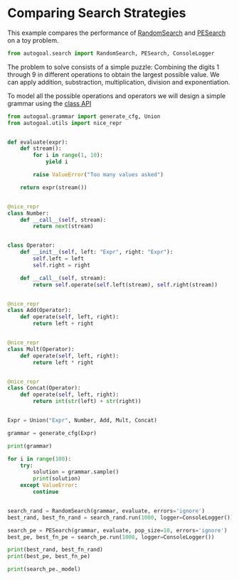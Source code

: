 # Comparing Search Strategies

This example compares the performance of [RandomSearch](/api/autogoal.search/#RandomSearch)
and [PESearch](/api/autogoal.search/#PESearch) on a toy problem.

```python
from autogoal.search import RandomSearch, PESearch, ConsoleLogger
```

The problem to solve consists of a simple puzzle:
Combining the digits 1 through 9 in different operations
to obtain the largest possible value.
We can apply addition, substraction, multiplication, division and exponentiation.

To model all the possible operations and operators we will design a simple grammar
using the [class API](/guide/cfg.md)

```python
from autogoal.grammar import generate_cfg, Union
from autogoal.utils import nice_repr


def evaluate(expr):
    def stream():
        for i in range(1, 10):
            yield i

        raise ValueError("Too many values asked")

    return expr(stream())


@nice_repr
class Number:
    def __call__(self, stream):
        return next(stream)


class Operator:
    def __init__(self, left: "Expr", right: "Expr"):
        self.left = left
        self.right = right

    def __call__(self, stream):
        return self.operate(self.left(stream), self.right(stream))


@nice_repr
class Add(Operator):
    def operate(self, left, right):
        return left + right


@nice_repr
class Mult(Operator):
    def operate(self, left, right):
        return left * right


@nice_repr
class Concat(Operator):
    def operate(self, left, right):
        return int(str(left) + str(right))


Expr = Union("Expr", Number, Add, Mult, Concat)

grammar = generate_cfg(Expr)

print(grammar)

for i in range(100):
    try:
        solution = grammar.sample()
        print(solution)
    except ValueError:
        continue


search_rand = RandomSearch(grammar, evaluate, errors='ignore')
best_rand, best_fn_rand = search_rand.run(1000, logger=ConsoleLogger())

search_pe = PESearch(grammar, evaluate, pop_size=10, errors='ignore')
best_pe, best_fn_pe = search_pe.run(1000, logger=ConsoleLogger())

print(best_rand, best_fn_rand)
print(best_pe, best_fn_pe)

print(search_pe._model)
```


